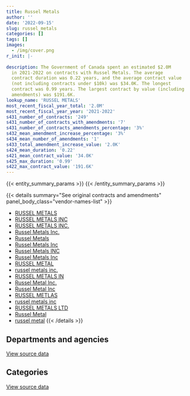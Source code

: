 ```yaml
---
title: Russel Metals
author: ''
date: '2022-09-15'
slug: russel_metals
categories: []
tags: []
images:
  - /img/cover.png
r_init: |-
  
description: The Government of Canada spent an estimated $2.0M
  in 2021-2022 on contracts with Russel Metals. The average
  contract duration was 0.22 years, and the average contract value
  (not including contracts under $10k) was $34.0K. The longest
  contract was 0.99 years. The largest contract by value (including
  amendments) was $191.6K.
lookup_name: 'RUSSEL METALS'
most_recent_fiscal_year_total: '2.0M'
most_recent_fiscal_year_year: '2021-2022'
s431_number_of_contracts: '249'
s431_number_of_contracts_with_amendments: '7'
s431_number_of_contracts_amendments_percentage: '3%'
s432_mean_amendment_increase_percentage: '3%'
s434_mean_number_of_amendments: '1'
s433_total_amendment_increase_value: '2.0K'
s424_mean_duration: '0.22'
s421_mean_contract_value: '34.0K'
s425_max_duration: '0.99'
s422_max_contract_value: '191.6K'
---
```


<script src="/rmarkdown-libs/htmlwidgets/htmlwidgets.js"></script>
<link href="/rmarkdown-libs/datatables-css/datatables-crosstalk.css" rel="stylesheet" />
<script src="/rmarkdown-libs/datatables-binding/datatables.js"></script>
<script src="/rmarkdown-libs/jquery/jquery-3.6.0.min.js"></script>
<link href="/rmarkdown-libs/dt-core-bootstrap/css/dataTables.bootstrap.min.css" rel="stylesheet" />
<link href="/rmarkdown-libs/dt-core-bootstrap/css/dataTables.bootstrap.extra.css" rel="stylesheet" />
<script src="/rmarkdown-libs/dt-core-bootstrap/js/jquery.dataTables.min.js"></script>
<script src="/rmarkdown-libs/dt-core-bootstrap/js/dataTables.bootstrap.min.js"></script>
<link href="/rmarkdown-libs/crosstalk/css/crosstalk.min.css" rel="stylesheet" />
<script src="/rmarkdown-libs/crosstalk/js/crosstalk.min.js"></script>
<script src="/rmarkdown-libs/htmlwidgets/htmlwidgets.js"></script>
<link href="/rmarkdown-libs/datatables-css/datatables-crosstalk.css" rel="stylesheet" />
<script src="/rmarkdown-libs/datatables-binding/datatables.js"></script>
<script src="/rmarkdown-libs/jquery/jquery-3.6.0.min.js"></script>
<link href="/rmarkdown-libs/dt-core-bootstrap/css/dataTables.bootstrap.min.css" rel="stylesheet" />
<link href="/rmarkdown-libs/dt-core-bootstrap/css/dataTables.bootstrap.extra.css" rel="stylesheet" />
<script src="/rmarkdown-libs/dt-core-bootstrap/js/jquery.dataTables.min.js"></script>
<script src="/rmarkdown-libs/dt-core-bootstrap/js/dataTables.bootstrap.min.js"></script>
<link href="/rmarkdown-libs/crosstalk/css/crosstalk.min.css" rel="stylesheet" />
<script src="/rmarkdown-libs/crosstalk/js/crosstalk.min.js"></script>

{{< entity_summary_params >}}
{{< /entity_summary_params >}}

{{< details summary="See original contracts and amendments" panel_body_class="vendor-names-list" >}}
- [RUSSEL METALS](https://search.open.canada.ca/en/ct/?sort=contract_value_f%20desc&page=1&search_text=%22RUSSEL%20METALS%22)
- [RUSSEL METALS INC](https://search.open.canada.ca/en/ct/?sort=contract_value_f%20desc&page=1&search_text=%22RUSSEL%20METALS%20INC%22)
- [RUSSEL METALS INC.](https://search.open.canada.ca/en/ct/?sort=contract_value_f%20desc&page=1&search_text=%22RUSSEL%20METALS%20INC.%22)
- [Russel Metals Inc.](https://search.open.canada.ca/en/ct/?sort=contract_value_f%20desc&page=1&search_text=%22Russel%20Metals%20Inc.%22)
- [Russel Metals](https://search.open.canada.ca/en/ct/?sort=contract_value_f%20desc&page=1&search_text=%22Russel%20Metals%22)
- [Russel Metals Inc](https://search.open.canada.ca/en/ct/?sort=contract_value_f%20desc&page=1&search_text=%22Russel%20Metals%20Inc%22)
- [Russel Metals INC](https://search.open.canada.ca/en/ct/?sort=contract_value_f%20desc&page=1&search_text=%22Russel%20Metals%20INC%22)
- [Russel Metals Inc](https://search.open.canada.ca/en/ct/?sort=contract_value_f%20desc&page=1&search_text=%22Russel%20%20Metals%20Inc%22)
- [RUSSEL METAL](https://search.open.canada.ca/en/ct/?sort=contract_value_f%20desc&page=1&search_text=%22RUSSEL%20METAL%22)
- [russel metals inc.](https://search.open.canada.ca/en/ct/?sort=contract_value_f%20desc&page=1&search_text=%22russel%20metals%20inc.%22)
- [RUSSEL METALS IN](https://search.open.canada.ca/en/ct/?sort=contract_value_f%20desc&page=1&search_text=%22RUSSEL%20METALS%20IN%22)
- [Russel Metal Inc.](https://search.open.canada.ca/en/ct/?sort=contract_value_f%20desc&page=1&search_text=%22Russel%20Metal%20Inc.%22)
- [Russel Metal Inc](https://search.open.canada.ca/en/ct/?sort=contract_value_f%20desc&page=1&search_text=%22Russel%20Metal%20Inc%22)
- [RUSSEL METLAS](https://search.open.canada.ca/en/ct/?sort=contract_value_f%20desc&page=1&search_text=%22RUSSEL%20METLAS%22)
- [russel metals inc](https://search.open.canada.ca/en/ct/?sort=contract_value_f%20desc&page=1&search_text=%22russel%20metals%20inc%22)
- [RUSSEL METALS LTD](https://search.open.canada.ca/en/ct/?sort=contract_value_f%20desc&page=1&search_text=%22RUSSEL%20METALS%20LTD%22)
- [Russel Metal](https://search.open.canada.ca/en/ct/?sort=contract_value_f%20desc&page=1&search_text=%22Russel%20Metal%22)
- [russel metal](https://search.open.canada.ca/en/ct/?sort=contract_value_f%20desc&page=1&search_text=%22russel%20metal%22)
{{< /details >}}

## Departments and agencies

<div id="htmlwidget-1" style="width:100%;height:auto;" class="datatables html-widget"></div>
<script type="application/json" data-for="htmlwidget-1">{"x":{"style":"bootstrap","filter":"none","vertical":false,"data":[["<a href=\"/departments/csc-scc/\">Correctional Service of Canada<\/a>","<a href=\"/departments/dfo-mpo/\">Fisheries and Oceans Canada<\/a>","<a href=\"/departments/dnd-mdn/\">National Defence<\/a>","<a href=\"/departments/nrc-cnrc/\">National Research Council Canada<\/a>","<a href=\"/departments/pc/\">Parks Canada<\/a>"],[1102334.4,88226.7,913604.82,51431.95,30849.42],[1282928.87,null,398839.12,null,13234.28],[753736.61,32495.23,208972.92,null,45786.31],[1408117.25,162467.93,363089.25,23345,null]],"container":"<table class=\"table table-striped table-hover row-border order-column display\">\n  <thead>\n    <tr>\n      <th>Department<\/th>\n      <th>2018-2019<\/th>\n      <th>2019-2020<\/th>\n      <th>2020-2021<\/th>\n      <th>2021-2022<\/th>\n    <\/tr>\n  <\/thead>\n<\/table>","options":{"order":[[4,"desc"]],"pageLength":10,"autoWidth":true,"columnDefs":[{"targets":1,"render":"function(data, type, row, meta) {\n    return type !== 'display' ? data : DTWidget.formatCurrency(data, \"$\", 2, 3, \",\", \".\", true, null);\n  }"},{"targets":2,"render":"function(data, type, row, meta) {\n    return type !== 'display' ? data : DTWidget.formatCurrency(data, \"$\", 2, 3, \",\", \".\", true, null);\n  }"},{"targets":3,"render":"function(data, type, row, meta) {\n    return type !== 'display' ? data : DTWidget.formatCurrency(data, \"$\", 2, 3, \",\", \".\", true, null);\n  }"},{"targets":4,"render":"function(data, type, row, meta) {\n    return type !== 'display' ? data : DTWidget.formatCurrency(data, \"$\", 2, 3, \",\", \".\", true, null);\n  }"},{"width":"16%","targets":[1,2,3,4]},{"className":"dt-right","targets":[1,2,3,4]}],"orderClasses":false}},"evals":["options.columnDefs.0.render","options.columnDefs.1.render","options.columnDefs.2.render","options.columnDefs.3.render"],"jsHooks":[]}</script>
<p class="text-right">
<a href="https://github.com/GoC-Spending/contracts-data/tree/main/data/out/vendors/russel_metals/summary_by_fiscal_year_by_department.csv" class="source-data-link btn btn-link">View source data</a>
</p>

## Categories

<div id="htmlwidget-2" style="width:100%;height:auto;" class="datatables html-widget"></div>
<script type="application/json" data-for="htmlwidget-2">{"x":{"style":"bootstrap","filter":"none","vertical":false,"data":[["<a href=\"/categories/defence/\">Defence<\/a>","<a href=\"/categories/transportation_and_logistics/\">Transportation and logistics<\/a>","<a href=\"/categories/industrial_products_and_services/\">Industrial products and services<\/a>"],[null,32318,2154129.29],[24986,null,1670016.27],[null,32495.23,1008495.84],[null,null,1957019.43]],"container":"<table class=\"table table-striped table-hover row-border order-column display\">\n  <thead>\n    <tr>\n      <th>Category<\/th>\n      <th>2018-2019<\/th>\n      <th>2019-2020<\/th>\n      <th>2020-2021<\/th>\n      <th>2021-2022<\/th>\n    <\/tr>\n  <\/thead>\n<\/table>","options":{"order":[[4,"desc"]],"dom":"t","pageLength":30,"autoWidth":true,"columnDefs":[{"targets":1,"render":"function(data, type, row, meta) {\n    return type !== 'display' ? data : DTWidget.formatCurrency(data, \"$\", 2, 3, \",\", \".\", true, null);\n  }"},{"targets":2,"render":"function(data, type, row, meta) {\n    return type !== 'display' ? data : DTWidget.formatCurrency(data, \"$\", 2, 3, \",\", \".\", true, null);\n  }"},{"targets":3,"render":"function(data, type, row, meta) {\n    return type !== 'display' ? data : DTWidget.formatCurrency(data, \"$\", 2, 3, \",\", \".\", true, null);\n  }"},{"targets":4,"render":"function(data, type, row, meta) {\n    return type !== 'display' ? data : DTWidget.formatCurrency(data, \"$\", 2, 3, \",\", \".\", true, null);\n  }"},{"width":"16%","targets":[1,2,3,4]},{"className":"dt-right","targets":[1,2,3,4]}],"orderClasses":false,"lengthMenu":[10,25,30,50,100]}},"evals":["options.columnDefs.0.render","options.columnDefs.1.render","options.columnDefs.2.render","options.columnDefs.3.render"],"jsHooks":[]}</script>
<p class="text-right">
<a href="https://github.com/GoC-Spending/contracts-data/tree/main/data/out/vendors/russel_metals/summary_by_fiscal_year_by_category.csv" class="source-data-link btn btn-link">View source data</a>
</p>
